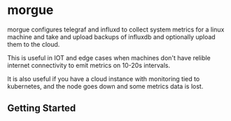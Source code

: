 # morgue

morgue configures telegraf and influxd to collect system metrics for a linux machine and take and upload backups of influxdb and optionally upload them to the cloud.

This is useful in IOT and edge cases when machines don't have relible internet connectivity to emit metrics on 10-20s intervals. 

It is also useful if you have a cloud instance with monitoring tied to kubernetes, and the node goes down and some metrics data is lost.

## Getting Started

